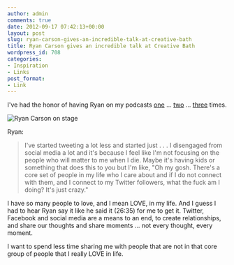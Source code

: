 ```yaml
---
author: admin
comments: true
date: 2012-09-17 07:42:13+00:00
layout: post
slug: ryan-carson-gives-an-incredible-talk-at-creative-bath
title: Ryan Carson gives an incredible talk at Creative Bath
wordpress_id: 708
categories:
- Inspiration
- Links
post_format:
- Link
---
```


I've had the honor of having Ryan on my podcasts [one](http://web20show.com/2010/02/episode-68-carsonified-ryan-carson/) ... [two](http://5by5.tv/founderstalk/4) ... [three](http://5by5.tv/founderstalk/27) times.





![Ryan Carson on stage](http://adamstacoviak.com/wp-content/uploads/2012/09/ryan-carson-on-stage.png)





Ryan:





> 
  
> 
> I've started tweeting a lot less and started just . . . I disengaged from social media a lot and it's because I feel like I'm not focusing on the people who will matter to me when I die.
  Maybe it's having kids or something that does this to you but I'm like, "Oh my gosh. There's a core set of people in my life who I care about and if I do not connect with them, and I connect to my Twitter followers, what the fuck am I doing? It's just crazy."
> 
> 






I have so many people to love, and I mean LOVE, in my life. And I guess I had to hear Ryan say it like he said it (26:35) for me to get it. Twitter, Facebook and social media are a means to an end, to create relationships, and share our thoughts and share moments ... not every thought, every moment.





I want to spend less time sharing me with people that are not in that core group of people that I really LOVE in life.



